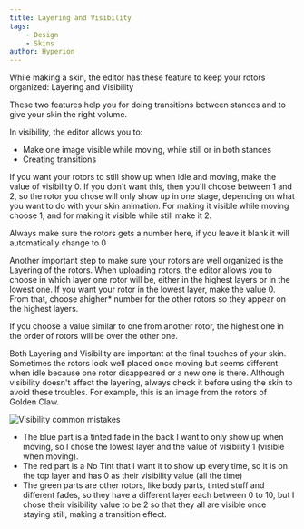 ```yaml
---
title: Layering and Visibility
tags: 
    - Design
    - Skins
author: Hyperion
---
```

While making a skin, the editor has these feature to keep your rotors organized: Layering and Visibility

These two features help you for doing transitions between stances and to give your skin the right volume.

In visibility, the editor allows you to:
- Make one image visible while moving, while still or in both stances
 - Creating transitions

If you want your rotors to still show up when idle and moving, make the value of visibility 0. If you don't want this, then you'll choose between 1 and 2, so the rotor you chose will only show up in one stage, depending on what you want to do with your skin animation. For making it visible while moving choose 1, and for making it visible while still make it 2.

Always make sure the rotors gets a number here, if you leave it blank it will automatically change to 0

Another important step to make sure your rotors are well organized is the Layering of the rotors. When uploading rotors, the editor allows you to choose in which layer one rotor will be, either in the highest layers or in the lowest one. If you want your rotor in the lowest layer, make the value 0. From that, choose ahigher* number for the other rotors so they appear on the highest layers.

If you choose a value similar to one from another rotor, the highest one in the order of rotors will be over the other one.

Both Layering and Visibility are important at the final touches of your skin. Sometimes the rotors look well placed once moving but seems different when  idle because one rotor disappeared or a new one is there. Although visibility doesn't affect the layering, always check it before using the skin to avoid these troubles. 
For example, this is an image from the rotors of Golden Claw. 

![Visibility common mistakes](img/visibility_common_mistakes.png)

- The blue part is a tinted fade in the back I want to only show up when moving, so I chose the lowest layer and the value of visibility 1 (visible when moving).
- The red part is a No Tint that I want it to show up every time, so it is on the top layer and has 0 as their visibility value (all the time)
- The green parts are other rotors, like body parts, tinted stuff and different fades, so they have a different layer each between 0 to 10, but I chose their visibility value to be 2 so that they all are visible once staying still, making a transition effect. 